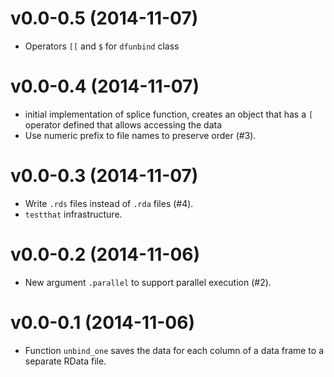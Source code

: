 v0.0-0.5 (2014-11-07)
===

* Operators `[[` and `$` for `dfunbind` class

v0.0-0.4 (2014-11-07)
===

* initial implementation of splice function, creates an object that has a `[`
  operator defined that allows accessing the data
* Use numeric prefix to file names to preserve order (#3).

v0.0-0.3 (2014-11-07)
===

* Write `.rds` files instead of `.rda` files (#4).
* `testthat` infrastructure.

v0.0-0.2 (2014-11-06)
===

* New argument `.parallel` to support parallel execution (#2).

v0.0-0.1 (2014-11-06)
===

* Function `unbind_one` saves the data for each column of a data frame to a
  separate RData file.
